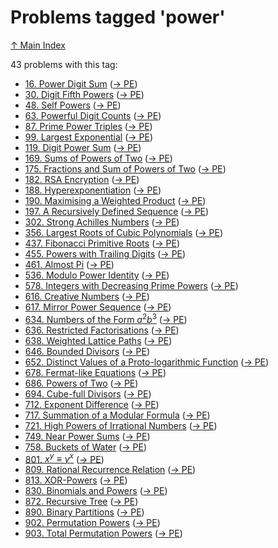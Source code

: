 # Problems tagged 'power'

[↑ Main Index](../README.md)

43 problems with this tag:

- [16. Power Digit Sum](../problems/16.md) ([→ PE](https://projecteuler.net/problem=16))
- [30. Digit Fifth Powers](../problems/30.md) ([→ PE](https://projecteuler.net/problem=30))
- [48. Self Powers](../problems/48.md) ([→ PE](https://projecteuler.net/problem=48))
- [63. Powerful Digit Counts](../problems/63.md) ([→ PE](https://projecteuler.net/problem=63))
- [87. Prime Power Triples](../problems/87.md) ([→ PE](https://projecteuler.net/problem=87))
- [99. Largest Exponential](../problems/99.md) ([→ PE](https://projecteuler.net/problem=99))
- [119. Digit Power Sum](../problems/119.md) ([→ PE](https://projecteuler.net/problem=119))
- [169. Sums of Powers of Two](../problems/169.md) ([→ PE](https://projecteuler.net/problem=169))
- [175. Fractions and Sum of Powers of Two](../problems/175.md) ([→ PE](https://projecteuler.net/problem=175))
- [182. RSA Encryption](../problems/182.md) ([→ PE](https://projecteuler.net/problem=182))
- [188. Hyperexponentiation](../problems/188.md) ([→ PE](https://projecteuler.net/problem=188))
- [190. Maximising a Weighted Product](../problems/190.md) ([→ PE](https://projecteuler.net/problem=190))
- [197. A Recursively Defined Sequence](../problems/197.md) ([→ PE](https://projecteuler.net/problem=197))
- [302. Strong Achilles Numbers](../problems/302.md) ([→ PE](https://projecteuler.net/problem=302))
- [356. Largest Roots of Cubic Polynomials](../problems/356.md) ([→ PE](https://projecteuler.net/problem=356))
- [437. Fibonacci Primitive Roots](../problems/437.md) ([→ PE](https://projecteuler.net/problem=437))
- [455. Powers with Trailing Digits](../problems/455.md) ([→ PE](https://projecteuler.net/problem=455))
- [461. Almost Pi](../problems/461.md) ([→ PE](https://projecteuler.net/problem=461))
- [536. Modulo Power Identity](../problems/536.md) ([→ PE](https://projecteuler.net/problem=536))
- [578. Integers with Decreasing Prime Powers](../problems/578.md) ([→ PE](https://projecteuler.net/problem=578))
- [616. Creative Numbers](../problems/616.md) ([→ PE](https://projecteuler.net/problem=616))
- [617. Mirror Power Sequence](../problems/617.md) ([→ PE](https://projecteuler.net/problem=617))
- [634. Numbers of the Form $a^2b^3$](../problems/634.md) ([→ PE](https://projecteuler.net/problem=634))
- [636. Restricted Factorisations](../problems/636.md) ([→ PE](https://projecteuler.net/problem=636))
- [638. Weighted Lattice Paths](../problems/638.md) ([→ PE](https://projecteuler.net/problem=638))
- [646. Bounded Divisors](../problems/646.md) ([→ PE](https://projecteuler.net/problem=646))
- [652. Distinct Values of a Proto-logarithmic Function](../problems/652.md) ([→ PE](https://projecteuler.net/problem=652))
- [678. Fermat-like Equations](../problems/678.md) ([→ PE](https://projecteuler.net/problem=678))
- [686. Powers of Two](../problems/686.md) ([→ PE](https://projecteuler.net/problem=686))
- [694. Cube-full Divisors](../problems/694.md) ([→ PE](https://projecteuler.net/problem=694))
- [712. Exponent Difference](../problems/712.md) ([→ PE](https://projecteuler.net/problem=712))
- [717. Summation of a Modular Formula](../problems/717.md) ([→ PE](https://projecteuler.net/problem=717))
- [721. High Powers of Irrational Numbers](../problems/721.md) ([→ PE](https://projecteuler.net/problem=721))
- [749. Near Power Sums](../problems/749.md) ([→ PE](https://projecteuler.net/problem=749))
- [758. Buckets of Water](../problems/758.md) ([→ PE](https://projecteuler.net/problem=758))
- [801. $x^y \equiv y^x$](../problems/801.md) ([→ PE](https://projecteuler.net/problem=801))
- [809. Rational Recurrence Relation](../problems/809.md) ([→ PE](https://projecteuler.net/problem=809))
- [813. XOR-Powers](../problems/813.md) ([→ PE](https://projecteuler.net/problem=813))
- [830. Binomials and Powers](../problems/830.md) ([→ PE](https://projecteuler.net/problem=830))
- [872. Recursive Tree](../problems/872.md) ([→ PE](https://projecteuler.net/problem=872))
- [890. Binary Partitions](../problems/890.md) ([→ PE](https://projecteuler.net/problem=890))
- [902. Permutation Powers](../problems/902.md) ([→ PE](https://projecteuler.net/problem=902))
- [903. Total Permutation Powers](../problems/903.md) ([→ PE](https://projecteuler.net/problem=903))
